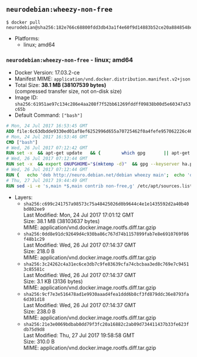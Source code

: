 ## `neurodebian:wheezy-non-free`

```console
$ docker pull neurodebian@sha256:182e766c68800fdd3db43a1f4e60f9d14883b52ce20a8848548ecc02bc2f17d0
```

-	Platforms:
	-	linux; amd64

### `neurodebian:wheezy-non-free` - linux; amd64

-	Docker Version: 17.03.2-ce
-	Manifest MIME: `application/vnd.docker.distribution.manifest.v2+json`
-	Total Size: **38.1 MB (38107539 bytes)**  
	(compressed transfer size, not on-disk size)
-	Image ID: `sha256:61951ae97c134c286e4aa208f7f52bb61269fddff09838b00d5e60347a53c65b`
-	Default Command: `["bash"]`

```dockerfile
# Mon, 24 Jul 2017 16:53:45 GMT
ADD file:6c63dbdde9330ed01af8ef6252996d655a70725462f0a4fefe957062226c464e in / 
# Mon, 24 Jul 2017 16:53:46 GMT
CMD ["bash"]
# Wed, 26 Jul 2017 07:12:42 GMT
RUN set -x 	&& apt-get update 	&& { 		which gpg 		|| apt-get install -y --no-install-recommends gnupg2 		|| apt-get install -y --no-install-recommends gnupg 	; } 	&& { 		gpg --version | grep -q '^gpg (GnuPG) 1\.' 		|| apt-get install -y --no-install-recommends dirmngr 	; } 	&& rm -rf /var/lib/apt/lists/*
# Wed, 26 Jul 2017 07:12:44 GMT
RUN set -x 	&& export GNUPGHOME="$(mktemp -d)" 	&& gpg --keyserver ha.pool.sks-keyservers.net --recv-keys DD95CC430502E37EF840ACEEA5D32F012649A5A9 	&& gpg --export DD95CC430502E37EF840ACEEA5D32F012649A5A9 > /etc/apt/trusted.gpg.d/neurodebian.gpg 	&& rm -rf "$GNUPGHOME" 	&& apt-key list | grep neurodebian
# Wed, 26 Jul 2017 07:12:44 GMT
RUN { 	echo 'deb http://neuro.debian.net/debian wheezy main'; 	echo 'deb http://neuro.debian.net/debian data main'; 	echo '#deb-src http://neuro.debian.net/debian-devel wheezy main'; } > /etc/apt/sources.list.d/neurodebian.sources.list
# Thu, 27 Jul 2017 19:44:49 GMT
RUN sed -i -e 's,main *$,main contrib non-free,g' /etc/apt/sources.list.d/neurodebian.sources.list /etc/apt/sources.list
```

-	Layers:
	-	`sha256:c699c241757a98573c75a48425026d0b9644c4e1e1435592d2a40b40bd802ee9`  
		Last Modified: Mon, 24 Jul 2017 17:01:12 GMT  
		Size: 38.1 MB (38103637 bytes)  
		MIME: application/vnd.docker.image.rootfs.diff.tar.gzip
	-	`sha256:0dd8e91dc92649d4c930ba86c767d74b1157899fab7e8e6910769f86f48b1c29`  
		Last Modified: Wed, 26 Jul 2017 07:14:37 GMT  
		Size: 218.0 B  
		MIME: application/vnd.docker.image.rootfs.diff.tar.gzip
	-	`sha256:3c24262c4a31ec6ce3db7c9fe83639cfa74cbcbaa3ed8c769e7c94513c85581c`  
		Last Modified: Wed, 26 Jul 2017 07:14:37 GMT  
		Size: 3.1 KB (3136 bytes)  
		MIME: application/vnd.docker.image.rootfs.diff.tar.gzip
	-	`sha256:9cf7e3e516478ad1e9930aaad4fea1ddd6b8cf3fd879ddc36e8793fa6d301d18`  
		Last Modified: Wed, 26 Jul 2017 07:14:37 GMT  
		Size: 238.0 B  
		MIME: application/vnd.docker.image.rootfs.diff.tar.gzip
	-	`sha256:21e3e0069bdbab0dd79f3fc20a16882c2ab09d734411437b33fe623fdb75d9d8`  
		Last Modified: Thu, 27 Jul 2017 19:58:58 GMT  
		Size: 310.0 B  
		MIME: application/vnd.docker.image.rootfs.diff.tar.gzip
